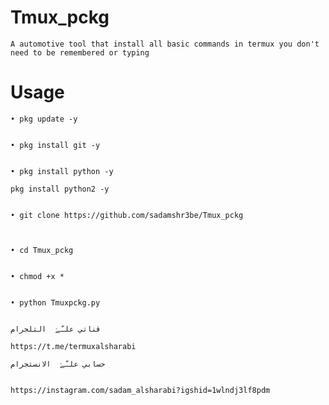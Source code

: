 # Tmux_pckg
```A automotive tool that install all basic commands in termux you don't need to be remembered or typing```


# Usage

```
• pkg update -y


• pkg install git -y


• pkg install python -y 

pkg install python2 -y


• git clone https://github.com/sadamshr3be/Tmux_pckg



• cd Tmux_pckg


• chmod +x *


• python Tmuxpckg.py


قناتي علـّۓ  التلجرام

https://t.me/termuxalsharabi

حسابي علـّۓ  الانستجرام


https://instagram.com/sadam_alsharabi?igshid=1wlndj3lf8pdm


